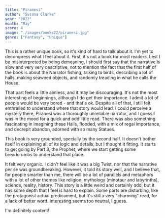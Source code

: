 ```yaml
---
title: "Piranesi"
author: "Susana Clarke"
year: "2022"
month: "May"
score: 4
image: "./images/books22/piranesi.jpg"
genre: ["Fantasy", "Unique"]
---
```


This is a rather unique book, so it's kind of hard to talk about it. I'm yet to decompress what I feel about it. First, it's not a book for most readers. Lest I be misinterpreted by being demeaning, I should first say that the narrative is slow and very very descriptive, not to mention the fact that the first half of the book is about the Narrator fishing, talking to birds, describing a lot of halls, making seaweed objects, and randomly treading in what he calls the House.

That part feels a little aimless, and it may be discouraging. It's not the most interesting of beginnings, although I do get their importance. I admit a lot of people would be very bored - and that's ok. Despite all of that, I still felt enthralled to understand where that story would lead. I could perceive a mystery there, Piranesi was a thoroughly unreliable narrator, and I guess I was in the mood for a quick and odd little read. There was also something fascinating in imagining these Halls, flooded, with a mix of regal importance, and decrepit abandon, adorned with so many Statues.

This book is very grounded, specially by the second half. It doesn't bother itself in explaining all of its logic and details, but I thought it fitting. It starts to get going by Part 3, the Prophet, where we start getting some breadcrumbs to understand that place.

It felt very organic. I didn't feel like it was a big Twist, nor that the narrative per se was groundbreaking. However, it told its story well, and I believe that, for people smarter than me, there will be a lot of parallels and metaphors with a lot of other themes like religion, mythology (minotaur and labyrinths), science, reality, history. This story is a little weird and certainly odd, but it has some depth that I feel is hard to explain. Some parts are disturbing, like the protagonist actual predicament, but it's still a very "charming" read, for a lack of better word. Interesting seems too neutral, I guess.

I'm definitely content!
